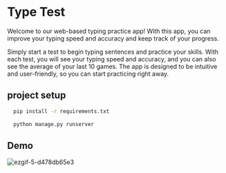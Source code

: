 
# Type Test

Welcome to our web-based typing practice app! With this app, you can improve your typing speed and accuracy and keep track of your progress.

Simply start a test to begin typing sentences and practice your skills. With each test, you will see your typing speed and accuracy, and you can also see the average of your last 10 games. The app is designed to be intuitive and user-friendly, so you can start practicing right away.


## project setup

```bash
  pip install -r requirements.txt
  
  python manage.py runserver
```


## Demo

![ezgif-5-d478db65e3](https://github.com/Ru1n00/Ru1n00/assets/114799212/9a54e3d9-4bc7-474a-8553-27e9c5e2f77f)
